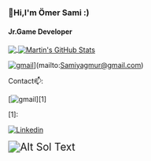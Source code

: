 ### 👋Hi,I'm Ömer Sami :)
#### Jr.Game Developer



<a href="https://github.com/samiyagmur/samiyagmur">
  <img align="center" src="https://github-readme-stats.vercel.app/api/top-langs/?username=samiyagmur&hide=java,html,tex&title_color=ffffff&text_color=c9cacc&icon_color=2bbc8a&bg_color=1d1f21&langs_count=3" />
</a>
<a href="https://github.com/samiyagmur/samiyagmur">
  <img align="center" src="https://github-readme-stats.vercel.app/api?username=samiyagmur&show_icons=true&line_height=27&count_private=true&title_color=ffffff&text_color=c9cacc&icon_color=2bbc8a&bg_color=1d1f21" alt="Martin's GitHub Stats" />
</a>



[![gmail](https://user-images.githubusercontent.com/77567437/205038300-00e8f092-67c6-40f4-ac5c-ac8114a6faee.png)](https://user-images.githubusercontent.com/77567437/205038300-00e8f092-67c6-40f4-ac5c-ac8114a6faee.png)](mailto:Samiyagmur@gmail.com)

Contact📫:

[![gmail](https://user-images.githubusercontent.com/77567437/205038300-00e8f092-67c6-40f4-ac5c-ac8114a6faee.png)][1]

[1]:






[![Linkedin](https://user-images.githubusercontent.com/77567437/204914179-e4bdb56f-6a88-4db3-88c2-c9df092f2184.png)][2]

[2]: https://www.linkedin.com/in/%C3%B6mer-sami-ya%C4%9Fmur-6b64b018b/


<img src="https://media.giphy.com/media/Rs2iAnfEImXIs/giphy.gif" alt="Alt Sol Text" style="zoom:150%;" />



